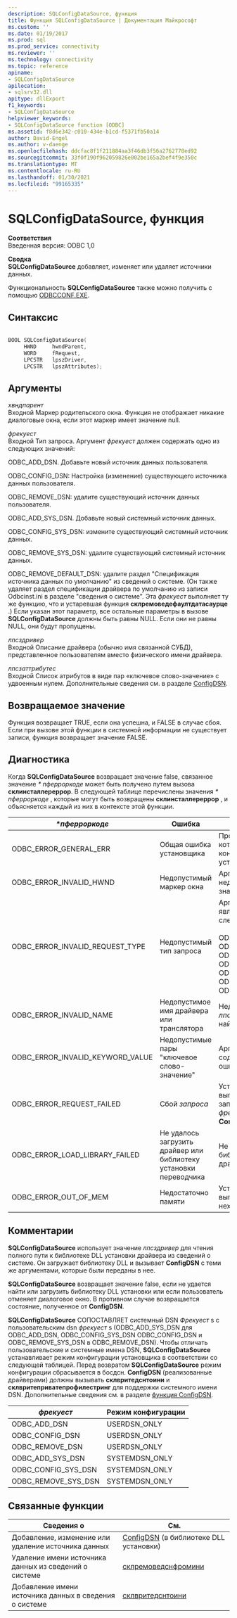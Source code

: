 ```yaml
---
description: SQLConfigDataSource, функция
title: Функция SQLConfigDataSource | Документация Майкрософт
ms.custom: ''
ms.date: 01/19/2017
ms.prod: sql
ms.prod_service: connectivity
ms.reviewer: ''
ms.technology: connectivity
ms.topic: reference
apiname:
- SQLConfigDataSource
apilocation:
- sqlsrv32.dll
apitype: dllExport
f1_keywords:
- SQLConfigDataSource
helpviewer_keywords:
- SQLConfigDataSource function [ODBC]
ms.assetid: f8d6e342-c010-434e-b1cd-f5371fb50a14
author: David-Engel
ms.author: v-daenge
ms.openlocfilehash: ddcfac8f1f211884aa3f46db3f56a2762778ed92
ms.sourcegitcommit: 33f0f190f962059826e002be165a2bef4f9e350c
ms.translationtype: MT
ms.contentlocale: ru-RU
ms.lasthandoff: 01/30/2021
ms.locfileid: "99165335"
---
```

# <a name="sqlconfigdatasource-function"></a>SQLConfigDataSource, функция
**Соответствия**  
 Введенная версия: ODBC 1,0  
  
 **Сводка**  
 **SQLConfigDataSource** добавляет, изменяет или удаляет источники данных.  
  
 Функциональность **SQLConfigDataSource** также можно получить с помощью [ODBCCONF.EXE](../../../odbc/odbcconf-exe.md).  
  
## <a name="syntax"></a>Синтаксис  
  
```cpp  
  
BOOL SQLConfigDataSource(  
     HWND     hwndParent,  
     WORD     fRequest,  
     LPCSTR   lpszDriver,  
     LPCSTR   lpszAttributes);  
```  
  
## <a name="arguments"></a>Аргументы  
 *хвндпарент*  
 Входной Маркер родительского окна. Функция не отображает никакие диалоговые окна, если этот маркер имеет значение null.  
  
 *фрекуест*  
 Входной Тип запроса. Аргумент *фрекуест* должен содержать одно из следующих значений:  
  
 ODBC_ADD_DSN. Добавьте новый источник данных пользователя.  
  
 ODBC_CONFIG_DSN: Настройка (изменение) существующего источника данных пользователя.  
  
 ODBC_REMOVE_DSN: удалите существующий источник данных пользователя.  
  
 ODBC_ADD_SYS_DSN. Добавьте новый системный источник данных.  
  
 ODBC_CONFIG_SYS_DSN: измените существующий системный источник данных.  
  
 ODBC_REMOVE_SYS_DSN: удалите существующий системный источник данных.  
  
 ODBC_REMOVE_DEFAULT_DSN: удалите раздел "Спецификация источника данных по умолчанию" из сведений о системе. (Он также удаляет раздел спецификации драйвера по умолчанию из записи Odbcinst.ini в разделе "сведения о системе". Эта *фрекуест* выполняет ту же функцию, что и устаревшая функция **склремоведефаултдатасаурце** .) Если указан этот параметр, все остальные параметры в вызове **SQLConfigDataSource** должны быть равны NULL. Если они не равны NULL, они будут пропущены.  
  
 *лпсздривер*  
 Входной Описание драйвера (обычно имя связанной СУБД), представленное пользователям вместо физического имени драйвера.  
  
 *лпсзаттрибутес*  
 Входной Список атрибутов в виде пар «ключевое слово-значение» с удвоенным нулем. Дополнительные сведения см. в разделе [ConfigDSN](../../../odbc/reference/syntax/configdsn-function.md).  
  
## <a name="returns"></a>Возвращаемое значение  
 Функция возвращает TRUE, если она успешна, и FALSE в случае сбоя. Если при вызове этой функции в системной информации не существует записи, функция возвращает значение FALSE.  
  
## <a name="diagnostics"></a>Диагностика  
 Когда **SQLConfigDataSource** возвращает значение false, связанное значение *\* пферроркоде* может быть получено путем вызова **склинсталлереррор**. В следующей таблице перечислены значения *\* пферроркоде* , которые могут быть возвращены **склинсталлереррор** , и объясняется каждый из них в контексте этой функции.  
  
|*\*пферроркоде*|Ошибка|Описание|  
|---------------------|-----------|-----------------|  
|ODBC_ERROR_GENERAL_ERR|Общая ошибка установщика|Произошла ошибка, для которой не возникала конкретная ошибка установщика.|  
|ODBC_ERROR_INVALID_HWND|Недопустимый маркер окна|Аргумент *хвндпарент* недопустим или имеет значение null.|  
|ODBC_ERROR_INVALID_REQUEST_TYPE|Недопустимый тип запроса|Аргумент *фрекуест* не является одним из следующих:<br /><br /> ODBC_ADD_DSN ODBC_CONFIG_DSN ODBC_REMOVE_DSN ODBC_ADD_SYS_DSN ODBC_CONFIG_SYS_DSN ODBC_REMOVE_SYS_DSN ODBC_REMOVE_DEFAULT_DSN|  
|ODBC_ERROR_INVALID_NAME|Недопустимое имя драйвера или транслятора|Недопустимый аргумент *лпсздривер* . Не удалось найти его в реестре.|  
|ODBC_ERROR_INVALID_KEYWORD_VALUE|Недопустимые пары "ключевое слово-значение"|Аргумент *лпсзаттрибутес* содержал синтаксическую ошибку.|  
|ODBC_ERROR_REQUEST_FAILED|Сбой *запроса*|Установщику не удалось выполнить операцию, запрошенную аргументом *фрекуест* . Сбой вызова **ConfigDSN** .|  
|ODBC_ERROR_LOAD_LIBRARY_FAILED|Не удалось загрузить драйвер или библиотеку установки переводчика|Не удалось загрузить библиотеку установки драйверов.|  
|ODBC_ERROR_OUT_OF_MEM|Недостаточно памяти|Установщику не удалось выполнить функцию из-за нехватки памяти.|  
  
## <a name="comments"></a>Комментарии  
 **SQLConfigDataSource** использует значение *лпсздривер* для чтения полного пути к библиотеке DLL установки драйвера из сведений о системе. Он загружает библиотеку DLL и вызывает **ConfigDSN** с теми же аргументами, которые были переданы в нее.  
  
 **SQLConfigDataSource** возвращает значение false, если не удается найти или загрузить библиотеку DLL установки или если пользователь отменяет диалоговое окно. В противном случае возвращается состояние, полученное от **ConfigDSN**.  
  
 **SQLConfigDataSource** СОПОСТАВЛЯЕТ системный DSN *Фрекуест* s с пользовательским dsn *фрекуест* s (ODBC_ADD_SYS_DSN для ODBC_ADD_DSN, ODBC_CONFIG_SYS_DSN ODBC_CONFIG_DSN и ODBC_REMOVE_SYS_DSN в ODBC_REMOVE_DSN). Чтобы отличать пользовательские и системные имена DSN, **SQLConfigDataSource** устанавливает режим конфигурации установщика в соответствии со следующей таблицей. Перед возвратом **SQLConfigDataSource** режим конфигурации сбрасывается в босдсн. **ConfigDSN** (реализованные драйверами) должны вызывать **склвритедснтоини** и **склвритеприватепрофилестринг** для поддержки системного имени DSN. Дополнительные сведения см. в разделе [функция ConfigDSN](../../../odbc/reference/syntax/configdsn-function.md).  
  
|*фрекуест*|Режим конфигурации|  
|----------------|------------------------|  
|ODBC_ADD_DSN|USERDSN_ONLY|  
|ODBC_CONFIG_DSN|USERDSN_ONLY|  
|ODBC_REMOVE_DSN|USERDSN_ONLY|  
|ODBC_ADD_SYS_DSN|SYSTEMDSN_ONLY|  
|ODBC_CONFIG_SYS_DSN|SYSTEMDSN_ONLY|  
|ODBC_REMOVE_SYS_DSN|SYSTEMDSN_ONLY|  
  
## <a name="related-functions"></a>Связанные функции  
  
|Сведения о|См.|  
|---------------------------|---------|  
|Добавление, изменение или удаление источника данных|[ConfigDSN](../../../odbc/reference/syntax/configdsn-function.md) (в библиотеке DLL установки)|  
|Удаление имени источника данных из сведений о системе|[склремоведснфромини](../../../odbc/reference/syntax/sqlremovedsnfromini-function.md)|  
|Добавление имени источника данных в сведения о системе|[склвритедснтоини](../../../odbc/reference/syntax/sqlwritedsntoini-function.md)|
